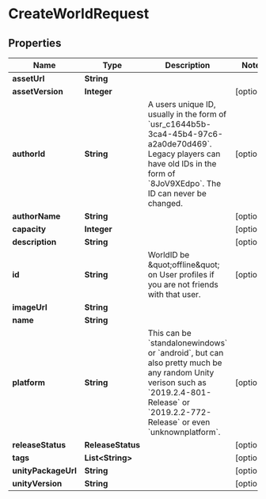 

# CreateWorldRequest


## Properties

| Name | Type | Description | Notes |
|------------ | ------------- | ------------- | -------------|
|**assetUrl** | **String** |  |  |
|**assetVersion** | **Integer** |  |  [optional] |
|**authorId** | **String** | A users unique ID, usually in the form of &#x60;usr_c1644b5b-3ca4-45b4-97c6-a2a0de70d469&#x60;. Legacy players can have old IDs in the form of &#x60;8JoV9XEdpo&#x60;. The ID can never be changed. |  [optional] |
|**authorName** | **String** |  |  [optional] |
|**capacity** | **Integer** |  |  [optional] |
|**description** | **String** |  |  [optional] |
|**id** | **String** | WorldID be \&quot;offline\&quot; on User profiles if you are not friends with that user. |  [optional] |
|**imageUrl** | **String** |  |  |
|**name** | **String** |  |  |
|**platform** | **String** | This can be &#x60;standalonewindows&#x60; or &#x60;android&#x60;, but can also pretty much be any random Unity verison such as &#x60;2019.2.4-801-Release&#x60; or &#x60;2019.2.2-772-Release&#x60; or even &#x60;unknownplatform&#x60;. |  [optional] |
|**releaseStatus** | **ReleaseStatus** |  |  [optional] |
|**tags** | **List&lt;String&gt;** |   |  [optional] |
|**unityPackageUrl** | **String** |  |  [optional] |
|**unityVersion** | **String** |  |  [optional] |



